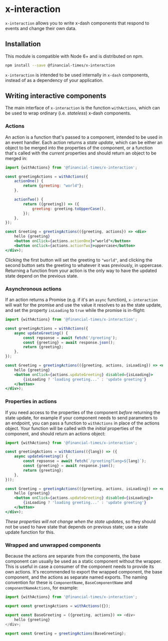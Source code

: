 # x-interaction

`x-interaction` allows you to write x-dash components that respond to events and change their own data.

## Installation

This module is compatible with Node 6+ and is distributed on npm.

```bash
npm install --save @financial-times/x-interaction
```

`x-interaction` is intended to be used internally in `x-dash` components, instead of as a dependency of your application.

## Writing interactive components

The main interface of `x-interaction` is the function `withActions`, which can be used to wrap ordinary (i.e. _stateless_) x-dash components.

### Actions

An action is a function that's passed to a component, intended to be used in an event handler. Each action returns a _state update_, which can be either an object to be merged into the properties of the component, or a function that's called with the _current_ properties and should return an object to be merged in:

```jsx
import {withActions} from '@financial-times/x-interaction';

const greetingActions = withActions({
	actionOne() {
		return {greeting: "world"};
	},

	actionTwo() {
		return ({greeting}) => ({
			greeting: greeting.toUpperCase(),
		});
	},
});

const Greeting = greetingActions(({greeting, actions}) => <div>
	hello {greeting}
	<button onClick={actions.actionOne}>"world"</button>
	<button onClick={actions.actionTwo}>uppercase</button>
</div>);
```

Clicking the first button will set the greeting to `"world"`, and clicking the second button sets the greeting to whatever it was previously, in uppercase. Returning a function from your action is the only way to have the updated state depend on the previous state.

### Asynchronous actions

If an action returns a Promise (e.g. if it's an `async` function), `x-interaction` will wait for the promise and use the value it resolves to as the state update, and set the property `isLoading` to `true` while the promise is in-flight:

```jsx
import {withActions} from '@financial-times/x-interaction';

const greetingActions = withActions({
	async updateGreeting() {
		const repsonse = await fetch('/greeting');
		const {greeting} = await response.json();
		return {greeting};
	},
});

const Greeting = greetingActions(({greeting, actions, isLoading}) => <div>
	hello {greeting}
	<button onClick={actions.updateGreeting} disabled={isLoading}>
		{isLoading ? 'loading greeting...' : 'update greeting'}
	</button>
</div>);
```

### Properties in actions

If you need access to the properties of the component _before_ returning the state update, for example if your component needs to send parameters to an endpoint, you can pass a function to `withActions` in place of the actions object. Your function will be called with the _initial_ properties of the component, and should return an actions object:


```jsx
import {withActions} from '@financial-times/x-interaction';

const greetingActions = withActions(({lang}) => ({
	async updateGreeting() {
		const repsonse = await fetch(`/greeting?lang=${lang}`);
		const {greeting} = await response.json();
		return {greeting};
	},
}));

const Greeting = greetingActions(({greeting, actions, isLoading}) => <div>
	hello {greeting}
	<button onClick={actions.updateGreeting} disabled={isLoading}>
		{isLoading ? 'loading greeting...' : 'update greeting'}
	</button>
</div>);
```

_These properties will not change when the state updates_, so they should not be used to have state that depends on previous state; use a state update function for this.

### Wrapped and unwrapped components

Because the actions are separate from the components, the base component can usually be used as a static component without the wrapper. This is useful in case a consumer of the component needs to provide its own actions. It's recommended to export the wrapped component, the base component, and the actions as separate named exports. The naming convention for these is `ComponentName`, `BaseComponentName` and `componentNameActions`, for example:

```js
import {withActions} from '@financial-times/x-interaction';

export const greetingActions = withActions({});

export const BaseGreeting = ({greeting, actions}) => <div>
	hello {greeting}
</div>;

export const Greeting = greetingActions(BaseGreeting);
```
